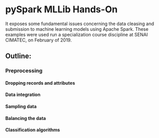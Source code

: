 # pySpark MLLib Hands-On
It exposes some fundamental issues concerning the data cleasing and
submission to machine learning models using Apache Spark. 
These examples were used run a specialization course discipline
at SENAI CIMATEC, on February of 2019. 

## Outline:
### Preprocessing
#### Dropping records and attributes
#### Data integration
#### Sampling data
#### Balancing the data
#### Classification algorithms
